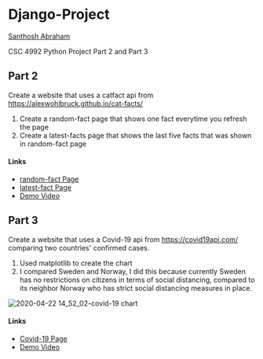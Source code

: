 # Django-Project
[Santhosh Abraham](https://github.com/santhosh3000/Django-Project)

CSC 4992 Python Project Part 2 and Part 3

## Part 2
Create a website that uses a catfact api from https://alexwohlbruck.github.io/cat-facts/
1. Create a random-fact page that shows one fact everytime you refresh the page
2. Create a latest-facts page that shows the last five facts that was shown in random-fact page
#### Links
* [random-fact Page](http://santhosh3000.pythonanywhere.com/catfacts/random-fact)
* [latest-fact Page](http://santhosh3000.pythonanywhere.com/catfacts/latest-facts)
* [Demo Video](https://www.youtube.com/watch?v=YdK6SePec68)

## Part 3
Create a website that uses a Covid-19 api from https://covid19api.com/ comparing two countries' confirmed cases.
1. Used matplotlib to create the chart
2. I compared Sweden and Norway, I did this because currently Sweden has no restrictions on citizens in terms of social distancing, compared to its neighbor Norway who has strict social distancing measures in place. 

![2020-04-22 14_52_02-covid-19 chart](https://user-images.githubusercontent.com/33672419/80023417-7f67bb00-84ab-11ea-920b-2cd6aba5acaf.png)

#### Links
* [Covid-19 Page](http://santhosh3000.pythonanywhere.com/covid19/chart)
* [Demo Video]()
